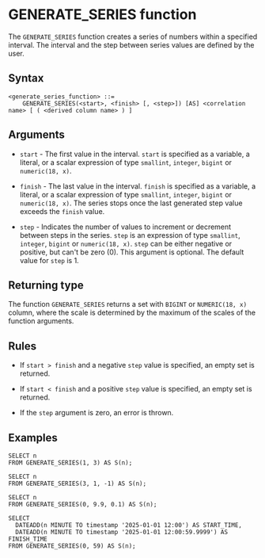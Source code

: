 # GENERATE_SERIES function

The `GENERATE_SERIES` function creates a series of numbers within a specified interval. 
The interval and the step between series values ​​are defined by the user.

## Syntax

```
<generate_series_function> ::=
    GENERATE_SERIES(<start>, <finish> [, <step>]) [AS] <correlation name> [ ( <derived column name> ) ]
```

## Arguments

* `start` - The first value in the interval. `start` is specified as a variable, a literal, or a scalar expression of type 
`smallint`, `integer`, `bigint` or `numeric(18, x)`.

* `finish` - The last value in the interval. `finish` is specified as a variable, a literal, or a scalar expression of 
type `smallint`, `integer`, `bigint` or `numeric(18, x)`. The series stops once the last generated step value exceeds 
the `finish` value.

* `step` - Indicates the number of values to increment or decrement between steps in the series. `step` is an expression 
of type `smallint`, `integer`, `bigint` or `numeric(18, x)`. `step` can be either negative or positive, but can't be zero (0). This 
argument is optional. The default value for `step` is 1.

## Returning type

The function `GENERATE_SERIES` returns a set with `BIGINT` or `NUMERIC(18, x)` column, where the scale is 
determined by the maximum of the scales of the function arguments.

## Rules

* If `start > finish` and a negative `step` value is specified, an empty set is returned.

* If `start < finish` and a positive `step` value is specified, an empty set is returned.

* If the `step` argument is zero, an error is thrown.

## Examples

```
SELECT n
FROM GENERATE_SERIES(1, 3) AS S(n);

SELECT n
FROM GENERATE_SERIES(3, 1, -1) AS S(n);

SELECT n
FROM GENERATE_SERIES(0, 9.9, 0.1) AS S(n);

SELECT 
  DATEADD(n MINUTE TO timestamp '2025-01-01 12:00') AS START_TIME,
  DATEADD(n MINUTE TO timestamp '2025-01-01 12:00:59.9999') AS FINISH_TIME
FROM GENERATE_SERIES(0, 59) AS S(n);
```

